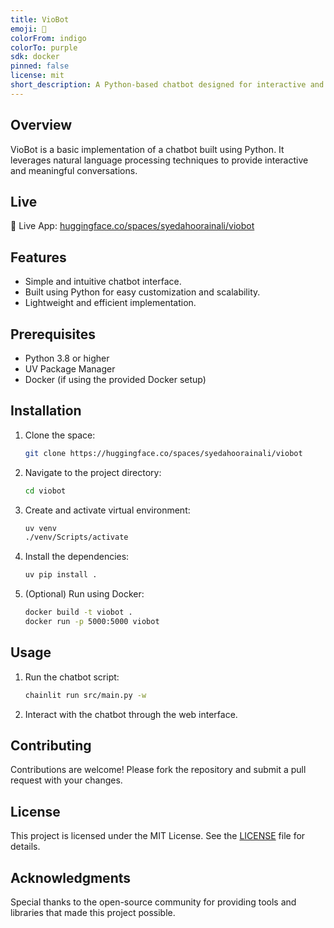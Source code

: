 ```yaml
---
title: VioBot
emoji: 💜
colorFrom: indigo
colorTo: purple
sdk: docker
pinned: false
license: mit
short_description: A Python-based chatbot designed for interactive and meaningful conversations.
---
```


## Overview
VioBot is a basic implementation of a chatbot built using Python. It leverages natural language processing techniques to provide interactive and meaningful conversations.

## Live
🔹 Live App: [huggingface.co/spaces/syedahoorainali/viobot](https://huggingface.co/spaces/syedahoorainali/viobot)

## Features

- Simple and intuitive chatbot interface.
- Built using Python for easy customization and scalability.
- Lightweight and efficient implementation.

## Prerequisites

- Python 3.8 or higher
- UV Package Manager
- Docker (if using the provided Docker setup)


## Installation

1. Clone the space:
    ```bash
    git clone https://huggingface.co/spaces/syedahoorainali/viobot
    ```
2. Navigate to the project directory:
    ```bash
    cd viobot
    ```
3. Create and activate virtual environment:
    ```bash
    uv venv
    ./venv/Scripts/activate
    ```
4. Install the dependencies:
    ```bash
    uv pip install .
    ```
5. (Optional) Run using Docker:
    ```bash
    docker build -t viobot .
    docker run -p 5000:5000 viobot
    ```

## Usage

1. Run the chatbot script:
    ```bash
    chainlit run src/main.py -w
    ```
2. Interact with the chatbot through the web interface.

## Contributing
Contributions are welcome! Please fork the repository and submit a pull request with your changes.

## License
This project is licensed under the MIT License. See the [LICENSE](LICENSE) file for details.

## Acknowledgments
Special thanks to the open-source community for providing tools and libraries that made this project possible.